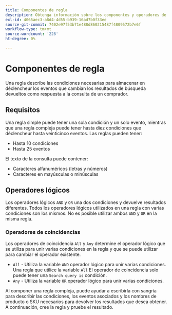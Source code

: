 ```yaml
---
title: Componentes de regla
description: Obtenga información sobre los componentes y operadores de reglas de búsqueda activa.
exl-id: 4065aec3-a8d4-4d55-b939-16ad7b0f33ee
source-git-commit: 7402e97f53b71e488d860215487f4809572b7e6f
workflow-type: tm+mt
source-wordcount: '228'
ht-degree: 0%

---
```


# Componentes de regla

Una regla describe las condiciones necesarias para almacenar en déclencheur los eventos que cambian los resultados de búsqueda devueltos como respuesta a la consulta de un comprador.

## Requisitos

Una regla simple puede tener una sola condición y un solo evento, mientras que una regla compleja puede tener hasta diez condiciones que déclencheur hasta veinticinco eventos.
Las reglas pueden tener:

* Hasta 10 condiciones
* Hasta 25 eventos

El texto de la consulta puede contener:

* Caracteres alfanuméricos (letras y números)
* Caracteres en mayúsculas o minúsculas

## Operadores lógicos

Los operadores lógicos `AND` y `OR` una dos condiciones y devuelve resultados diferentes. Todos los operadores lógicos utilizados en una regla con varias condiciones son los mismos. No es posible utilizar ambos `AND` y `OR` en la misma regla.

### Operadores de coincidencias

Los operadores de coincidencia `All` y `Any` determine el operador lógico que se utiliza para unir varias condiciones en la regla y que se puede utilizar para cambiar el operador existente.

* `All` - Utiliza la variable `AND` operador lógico para unir varias condiciones. Una regla que utilice la variable `All` El operador de coincidencia solo puede tener una `Search query is` condición.
* `Any` - Utiliza la variable `OR` operador lógico para unir varias condiciones.

Al componer una regla compleja, puede ayudar a escribirla con sangría para describir las condiciones, los eventos asociados y los nombres de producto o SKU necesarios para devolver los resultados que desea obtener. A continuación, cree la regla y pruebe el resultado.
